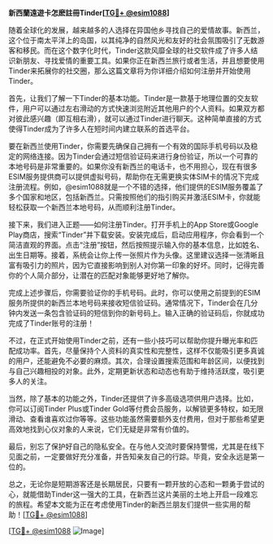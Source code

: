 **新西蘭遠遊卡怎麽註冊Tinder[[TG💪+ @esim1088](https://t.me/s/esim1088)]**

随着全球化的发展，越来越多的人选择在异国他乡寻找自己的爱情故事。新西兰，这个位于南太平洋上的岛国，以其纯净的自然风光和友好的社会氛围吸引了无数游客和移民。而在这个数字化时代，Tinder这款风靡全球的社交软件成了许多人结识新朋友、寻找爱情的重要工具。如果你正在新西兰旅行或者生活，并且想要使用Tinder来拓展你的社交圈，那么这篇文章将为你详细介绍如何注册并开始使用Tinder。

首先，让我们了解一下Tinder的基本功能。Tinder是一款基于地理位置的交友软件，用户可以通过左右滑动的方式快速浏览附近其他用户的个人资料。如果双方都对彼此感兴趣（即互相右滑），就可以通过Tinder进行聊天。这种简单直接的方式使得Tinder成为了许多人在短时间内建立联系的首选平台。

要在新西兰使用Tinder，你需要先确保自己拥有一个有效的国际手机号码以及稳定的网络连接。因为Tinder会通过短信验证码来进行身份验证，所以一个可靠的本地号码是非常重要的。如果你没有新西兰的电话卡，也不用担心，现在有很多ESIM服务提供商可以提供虚拟号码，帮助你在无需更换实体SIM卡的情况下完成注册流程。例如，@esim1088就是一个不错的选择，他们提供的ESIM服务覆盖了多个国家和地区，包括新西兰。只需按照他们的指引购买并激活ESIM卡，你就能轻松获取一个新西兰本地号码，从而顺利注册Tinder。

接下来，我们进入正题——如何注册Tinder。打开手机上的App Store或Google Play商店，搜索“Tinder”并下载安装。安装完成后，启动应用程序，你会看到一个简洁直观的界面。点击“注册”按钮，然后按照提示输入你的基本信息，比如姓名、出生日期等。接着，系统会让你上传一张照片作为头像。这里建议选择一张清晰且富有吸引力的照片，因为它直接影响到别人对你第一印象的好坏。同时，记得完善你的个人简介部分，让潜在的匹配对象能够更好地了解你。

完成上述步骤后，你需要验证你的手机号码。此时，你可以使用之前提到的ESIM服务所提供的新西兰本地号码来接收短信验证码。通常情况下，Tinder会在几分钟内发送一条包含验证码的短信到你的新号码上。输入正确的验证码后，你就成功完成了Tinder账号的注册！

不过，在正式开始使用Tinder之前，还有一些小技巧可以帮助你提升曝光率和匹配成功率。首先，尽量保持个人资料的真实性和完整性，这样不仅能吸引更多真诚的用户，还能避免不必要的麻烦。其次，合理设置搜索范围和年龄区间，以便找到与自己兴趣相投的对象。此外，定期更新状态和动态也有助于维持活跃度，吸引更多人的关注。

当然，除了基本的功能之外，Tinder还提供了许多高级选项供用户选择。比如，你可以订阅Tinder Plus或Tinder Gold等付费会员服务，以解锁更多特权，如无限滑动、查看谁喜欢过你等等。这些功能虽然需要额外支付费用，但对于那些希望更高效地找到心仪对象的人来说，它们无疑是非常有价值的。

最后，别忘了保护好自己的隐私安全。在与他人交流时要保持警惕，尤其是在线下见面之前，一定要做好充分准备，并告知亲友自己的行踪。毕竟，安全永远是第一位的。

总之，无论你是短期游客还是长期居民，只要有一颗开放的心态和一颗勇于尝试的心，就能借助Tinder这一强大的工具，在新西兰这片美丽的土地上开启一段难忘的旅程。希望本文能为正在考虑使用Tinder的新西兰朋友们提供一些实用的帮助！[[TG💪+ @esim1088](https://t.me/s/esim1088)] 

[[TG💪+ @esim1088](https://t.me/s/esim1088) ![Image](https://i.postimg.cc/4NQfJmqS/Snipaste-2025-05-13-00-14-12.png)]